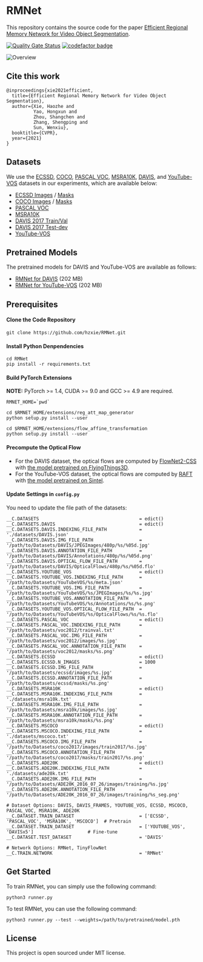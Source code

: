 # RMNet

This repository contains the source code for the paper [Efficient Regional Memory Network for Video Object Segmentation](https://arxiv.org/abs/2103.12934).

[![Quality Gate Status](https://sonarcloud.io/api/project_badges/measure?project=hzxie_RMNet&metric=alert_status)](https://sonarcloud.io/summary/new_code?id=hzxie_RMNet)
[![codefactor badge](https://www.codefactor.io/repository/github/hzxie/RMNet/badge)](https://www.codefactor.io/repository/github/hzxie/RMNet)

![Overview](https://www.infinitescript.com/projects/RMNet/RMNet-Overview.jpg)

## Cite this work

```
@inproceedings{xie2021efficient,
  title={Efficient Regional Memory Network for Video Object Segmentation},
  author={Xie, Haozhe and 
          Yao, Hongxun and 
          Zhou, Shangchen and 
          Zhang, Shengping and 
          Sun, Wenxiu},
  booktitle={CVPR},
  year={2021}
}
```

## Datasets

We use the [ECSSD](https://www.cse.cuhk.edu.hk/leojia/projects/hsaliency/dataset.html), [COCO](https://cocodataset.org/), [PASCAL VOC](http://host.robots.ox.ac.uk/pascal/VOC/), [MSRA10K](https://mmcheng.net/msra10k/), [DAVIS](https://davischallenge.org/), and [YouTube-VOS](http://youtube-vos.org/) datasets in our experiments, which are available below:

- [ECSSD Images](https://www.cse.cuhk.edu.hk/leojia/projects/hsaliency/data/ECSSD/images.zip) / [Masks](https://www.cse.cuhk.edu.hk/leojia/projects/hsaliency/data/ECSSD/ground_truth_mask.zip)
- [COCO Images](http://images.cocodataset.org/zips/train2017.zip) / [Masks](http://images.cocodataset.org/annotations/stuff_annotations_trainval2017.zip)
- [PASCAL VOC](http://host.robots.ox.ac.uk/pascal/VOC/voc2012/VOCtrainval_11-May-2012.tar)
- [MSRA10K](http://mftp.mmcheng.net/Data/MSRA10K_Imgs_GT.zip)
- [DAVIS 2017 Train/Val](https://data.vision.ee.ethz.ch/csergi/share/davis/DAVIS-2017-trainval-480p.zip)
- [DAVIS 2017 Test-dev](https://data.vision.ee.ethz.ch/csergi/share/davis/DAVIS-2017-test-dev-480p.zip)
- [YouTube-VOS](https://competitions.codalab.org/competitions/19544#participate)

## Pretrained Models

The pretrained models for DAVIS and YouTube-VOS are available as follows:

- [RMNet for DAVIS](https://gateway.infinitescript.com/?fileName=RMNet-DAVIS.pth) (202 MB)
- [RMNet for YouTube-VOS](https://gateway.infinitescript.com/?fileName=RMNet-YouTubeVOS.pth) (202 MB)

## Prerequisites

#### Clone the Code Repository

```
git clone https://github.com/hzxie/RMNet.git
```

#### Install Python Denpendencies

```
cd RMNet
pip install -r requirements.txt
```

#### Build PyTorch Extensions

**NOTE:** PyTorch >= 1.4, CUDA >= 9.0 and GCC >= 4.9 are required.

```
RMNET_HOME=`pwd`

cd $RMNET_HOME/extensions/reg_att_map_generator
python setup.py install --user

cd $RMNET_HOME/extensions/flow_affine_transformation
python setup.py install --user
```

#### Precompute the Optical Flow

- For the DAVIS dataset, the optical flows are computed by [FlowNet2-CSS](https://github.com/NVIDIA/flownet2-pytorch) with [the model pretrained on FlyingThings3D](https://drive.google.com/file/d/1hF8vS6YeHkx3j2pfCeQqqZGwA_PJq_Da/view?usp=sharing).
- For the YouTube-VOS dataset, the optical flows are computed by [RAFT](https://github.com/princeton-vl/RAFT) with [the model pretrained on Sintel](https://drive.google.com/file/d/1fubTHIa_b2C8HqfbPtKXwoRd9QsYxRL6/view?usp=sharing).

#### Update Settings in `config.py`

You need to update the file path of the datasets:

```
__C.DATASETS                                     = edict()
__C.DATASETS.DAVIS                               = edict()
__C.DATASETS.DAVIS.INDEXING_FILE_PATH            = './datasets/DAVIS.json'
__C.DATASETS.DAVIS.IMG_FILE_PATH                 = '/path/to/Datasets/DAVIS/JPEGImages/480p/%s/%05d.jpg'
__C.DATASETS.DAVIS.ANNOTATION_FILE_PATH          = '/path/to/Datasets/DAVIS/Annotations/480p/%s/%05d.png'
__C.DATASETS.DAVIS.OPTICAL_FLOW_FILE_PATH        = '/path/to/Datasets/DAVIS/OpticalFlows/480p/%s/%05d.flo'
__C.DATASETS.YOUTUBE_VOS                         = edict()
__C.DATASETS.YOUTUBE_VOS.INDEXING_FILE_PATH      = '/path/to/Datasets/YouTubeVOS/%s/meta.json'
__C.DATASETS.YOUTUBE_VOS.IMG_FILE_PATH           = '/path/to/Datasets/YouTubeVOS/%s/JPEGImages/%s/%s.jpg'
__C.DATASETS.YOUTUBE_VOS.ANNOTATION_FILE_PATH    = '/path/to/Datasets/YouTubeVOS/%s/Annotations/%s/%s.png'
__C.DATASETS.YOUTUBE_VOS.OPTICAL_FLOW_FILE_PATH  = '/path/to/Datasets/YouTubeVOS/%s/OpticalFlows/%s/%s.flo'
__C.DATASETS.PASCAL_VOC                          = edict()
__C.DATASETS.PASCAL_VOC.INDEXING_FILE_PATH       = '/path/to/Datasets/voc2012/trainval.txt'
__C.DATASETS.PASCAL_VOC.IMG_FILE_PATH            = '/path/to/Datasets/voc2012/images/%s.jpg'
__C.DATASETS.PASCAL_VOC.ANNOTATION_FILE_PATH     = '/path/to/Datasets/voc2012/masks/%s.png'
__C.DATASETS.ECSSD                               = edict()
__C.DATASETS.ECSSD.N_IMAGES                      = 1000
__C.DATASETS.ECSSD.IMG_FILE_PATH                 = '/path/to/Datasets/ecssd/images/%s.jpg'
__C.DATASETS.ECSSD.ANNOTATION_FILE_PATH          = '/path/to/Datasets/ecssd/masks/%s.png'
__C.DATASETS.MSRA10K                             = edict()
__C.DATASETS.MSRA10K.INDEXING_FILE_PATH          = './datasets/msra10k.txt'
__C.DATASETS.MSRA10K.IMG_FILE_PATH               = '/path/to/Datasets/msra10k/images/%s.jpg'
__C.DATASETS.MSRA10K.ANNOTATION_FILE_PATH        = '/path/to/Datasets/msra10k/masks/%s.png'
__C.DATASETS.MSCOCO                              = edict()
__C.DATASETS.MSCOCO.INDEXING_FILE_PATH           = './datasets/mscoco.txt'
__C.DATASETS.MSCOCO.IMG_FILE_PATH                = '/path/to/Datasets/coco2017/images/train2017/%s.jpg'
__C.DATASETS.MSCOCO.ANNOTATION_FILE_PATH         = '/path/to/Datasets/coco2017/masks/train2017/%s.png'
__C.DATASETS.ADE20K                              = edict()
__C.DATASETS.ADE20K.INDEXING_FILE_PATH           = './datasets/ade20k.txt'
__C.DATASETS.ADE20K.IMG_FILE_PATH                = '/path/to/Datasets/ADE20K_2016_07_26/images/training/%s.jpg'
__C.DATASETS.ADE20K.ANNOTATION_FILE_PATH         = '/path/to/Datasets/ADE20K_2016_07_26/images/training/%s_seg.png'

# Dataset Options: DAVIS, DAVIS_FRAMES, YOUTUBE_VOS, ECSSD, MSCOCO, PASCAL_VOC, MSRA10K, ADE20K
__C.DATASET.TRAIN_DATASET                        = ['ECSSD', 'PASCAL_VOC', 'MSRA10K', 'MSCOCO']  # Pretrain
__C.DATASET.TRAIN_DATASET                        = ['YOUTUBE_VOS', 'DAVISx5']                    # Fine-tune
__C.DATASET.TEST_DATASET                         = 'DAVIS'

# Network Options: RMNet, TinyFlowNet
__C.TRAIN.NETWORK                                = 'RMNet'
```

## Get Started

To train RMNet, you can simply use the following command:

```
python3 runner.py
```

To test RMNet, you can use the following command:

```
python3 runner.py --test --weights=/path/to/pretrained/model.pth
```

## License

This project is open sourced under MIT license.
